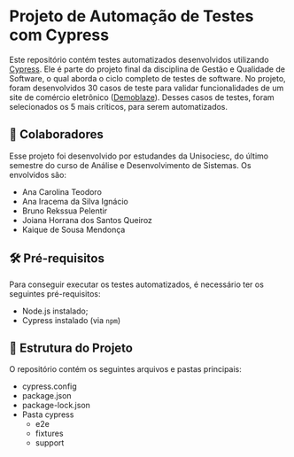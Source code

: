 # Projeto de Automação de Testes com Cypress

Este repositório contém testes automatizados desenvolvidos utilizando [Cypress](https://www.cypress.io/). 
Ele é parte do projeto final da disciplina de Gestão e Qualidade de Software, o qual aborda o ciclo completo de testes de software.
No projeto, foram desenvolvidos 30 casos de teste para validar funcionalidades de um site de comércio eletrônico ([Demoblaze](https://www.demoblaze.com/index.html)). Desses casos de testes, foram selecionados os 5 mais críticos, para serem automatizados.

## 👥 Colaboradores
Esse projeto foi desenvolvido por estudandes da Unisociesc, do último semestre do curso de Análise e Desenvolvimento de Sistemas.
Os envolvidos são:
- Ana Carolina Teodoro
- Ana Iracema da Silva Ignácio
- Bruno Rekssua Pelentir
- Joiana Horrana dos Santos Queiroz
- Kaique de Sousa Mendonça

## 🛠️ Pré-requisitos
Para conseguir executar os testes automatizados, é necessário ter os seguintes pré-requisitos:
- Node.js instalado;  
- Cypress instalado (via `npm`)

## 📂 Estrutura do Projeto
O repositório contém os seguintes arquivos e pastas principais:
- cypress.config
- package.json
- package-lock.json
- Pasta cypress
  - e2e
  - fixtures
  - support
